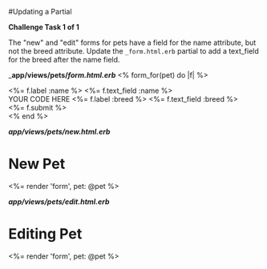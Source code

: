 #Updating a Partial

**Challenge Task 1 of 1**

The "new" and "edit" forms for pets have a field for the name attribute, but not the breed attribute.
Update the `_form.html.erb` partial to add a text_field for the breed after the name field.

___app/views/pets/_form.html.erb___
<% form_for(pet) do |f| %>

  <div class="field">
    <%= f.label :name %>
    <%= f.text_field :name %>
  </div>

  <div class="field">
    YOUR CODE HERE
    <%= f.label :breed %>
    <%= f.text_field :breed %>
  </div>

  <div class="actions">
    <%= f.submit %>
  </div>
<% end %>

___app/views/pets/new.html.erb___
<h1>New Pet</h1>

<%= render 'form', pet: @pet %>

___app/views/pets/edit.html.erb___
<h1>Editing Pet</h1>

<%= render 'form', pet: @pet %>
